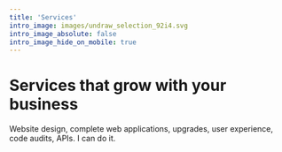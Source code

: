 ```yaml
---
title: 'Services'
intro_image: images/undraw_selection_92i4.svg
intro_image_absolute: false
intro_image_hide_on_mobile: true
---
```


# Services that grow with your business

Website design, complete web applications, upgrades, user experience, code audits, APIs. I can do it.
